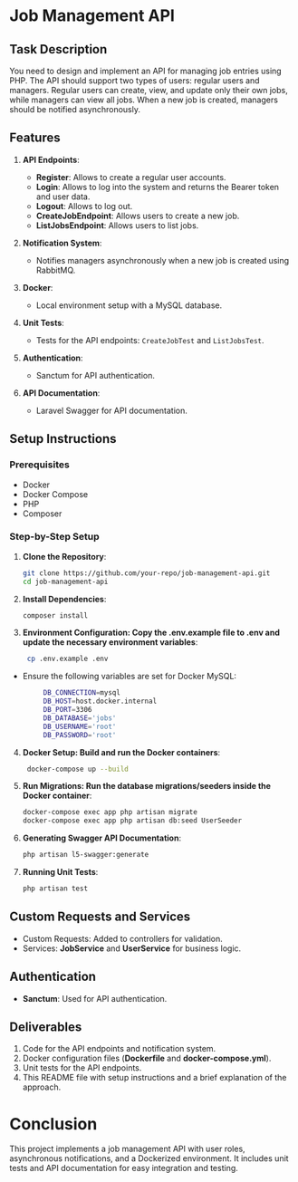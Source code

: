 # Job Management API

## Task Description

You need to design and implement an API for managing job entries using PHP. The API should support two types of users: regular users and managers. Regular users can create, view, and update only their own jobs, while managers can view all jobs. When a new job is created, managers should be notified asynchronously.

## Features

1. **API Endpoints**:
    - **Register**: Allows to create a regular user accounts.
    - **Login**: Allows to log into the system and returns the Bearer token and user data.
    - **Logout**: Allows to log out.
    - **CreateJobEndpoint**: Allows users to create a new job.
    - **ListJobsEndpoint**: Allows users to list jobs.

2. **Notification System**:
    - Notifies managers asynchronously when a new job is created using RabbitMQ.

3. **Docker**:
    - Local environment setup with a MySQL database.

4. **Unit Tests**:
    - Tests for the API endpoints: `CreateJobTest` and `ListJobsTest`.

5. **Authentication**:
    - Sanctum for API authentication.

6. **API Documentation**:
    - Laravel Swagger for API documentation.

## Setup Instructions

### Prerequisites

- Docker
- Docker Compose
- PHP
- Composer

### Step-by-Step Setup

1. **Clone the Repository**:

   ```bash
   git clone https://github.com/your-repo/job-management-api.git
   cd job-management-api
   
2. **Install Dependencies**:
   ```bash
   composer install

3. **Environment Configuration: Copy the .env.example file to .env and update the necessary environment variables**:
   ```bash 
    cp .env.example .env
   
- Ensure the following variables are set for Docker MySQL:
   ```bash
        DB_CONNECTION=mysql
        DB_HOST=host.docker.internal
        DB_PORT=3306
        DB_DATABASE='jobs'
        DB_USERNAME='root'
        DB_PASSWORD='root'
  ```

4. **Docker Setup: Build and run the Docker containers**:
   ```bash
    docker-compose up --build

5. **Run Migrations: Run the database migrations/seeders inside the Docker container**:
   ```bash
   docker-compose exec app php artisan migrate
   docker-compose exec app php artisan db:seed UserSeeder
   
6. **Generating Swagger API Documentation**:
   ```bash
   php artisan l5-swagger:generate

7. **Running Unit Tests**:
   ```bash
   php artisan test

## Custom Requests and Services
- Custom Requests: Added to controllers for validation.
- Services: **JobService** and **UserService** for business logic.

## Authentication
- **Sanctum**: Used for API authentication.

## Deliverables
1. Code for the API endpoints and notification system.
2. Docker configuration files (**Dockerfile** and **docker-compose.yml**).
3. Unit tests for the API endpoints.
4. This README file with setup instructions and a brief explanation of the approach.

# Conclusion
This project implements a job management API with user roles, asynchronous notifications, and a Dockerized environment. It includes unit tests and API documentation for easy integration and testing.
